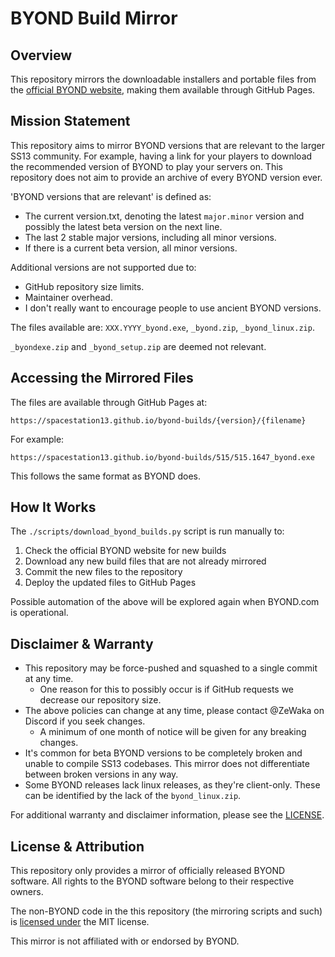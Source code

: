 # BYOND Build Mirror

## Overview

This repository mirrors the downloadable installers and portable files from the [official BYOND website](https://www.byond.com/download/build/), making them available through GitHub Pages.

## Mission Statement
This repository aims to mirror BYOND versions that are relevant to the larger SS13 community. 
For example, having a link for your players to download the recommended version of BYOND to play your servers on.
This repository does not aim to provide an archive of every BYOND version ever.

'BYOND versions that are relevant' is defined as:
* The current version.txt, denoting the latest `major.minor` version and possibly the latest beta version on the next line.
* The last 2 stable major versions, including all minor versions.
* If there is a current beta version, all minor versions.

Additional versions are not supported due to:
* GitHub repository size limits.
* Maintainer overhead.
* I don't really want to encourage people to use ancient BYOND versions.

The files available are: `XXX.YYYY_byond.exe`, `_byond.zip`, `_byond_linux.zip`.

`_byondexe.zip` and `_byond_setup.zip` are deemed not relevant.

## Accessing the Mirrored Files

The files are available through GitHub Pages at:

```
https://spacestation13.github.io/byond-builds/{version}/{filename}
```

For example:
```
https://spacestation13.github.io/byond-builds/515/515.1647_byond.exe
```

This follows the same format as BYOND does.

## How It Works

The `./scripts/download_byond_builds.py` script is run manually to:

1. Check the official BYOND website for new builds
2. Download any new build files that are not already mirrored
3. Commit the new files to the repository
4. Deploy the updated files to GitHub Pages

Possible automation of the above will be explored again when BYOND.com is operational.

## Disclaimer & Warranty

* This repository may be force-pushed and squashed to a single commit at any time.
  * One reason for this to possibly occur is if GitHub requests we decrease our repository size.
* The above policies can change at any time, please contact @ZeWaka on Discord if you seek changes.
  * A minimum of one month of notice will be given for any breaking changes.
* It's common for beta BYOND versions to be completely broken and unable to compile SS13 codebases. This mirror does not differentiate between broken versions in any way.
* Some BYOND releases lack linux releases, as they're client-only. These can be identified by the lack of the `byond_linux.zip`.
 
For additional warranty and disclaimer information, please see the [LICENSE](./LICENSE).

## License & Attribution

This repository only provides a mirror of officially released BYOND software. All rights to the BYOND software belong to their respective owners.

The non-BYOND code in the this repository (the mirroring scripts and such) is [licensed under](./LICENSE) the MIT license.

This mirror is not affiliated with or endorsed by BYOND.
